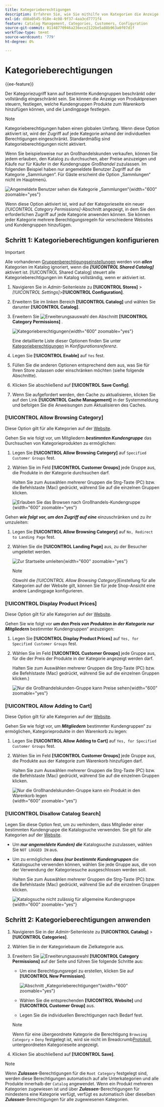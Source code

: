 ```yaml
---
title: Kategorieberechtigungen
description: Erfahren Sie, wie Sie mithilfe von Kategorien die Anzeige von Produktpreisen steuern, bestimmen können, welche Kundengruppen Produkte zum Warenkorb hinzufügen können, und die Landingpage angeben.
exl-id: d80a0545-918e-4c08-9f37-4aa3cd7771f4
feature: Catalog Management, Categories, Customers, Configuration
source-git-commit: 01148770946a236ece2122be5a88b963a0f07d1f
workflow-type: tm+mt
source-wordcount: '779'
ht-degree: 0%

---
```


# Kategorieberechtigungen

{{ee-feature}}

Der Kategoriezugriff kann auf bestimmte Kundengruppen beschränkt oder vollständig eingeschränkt sein. Sie können die Anzeige von Produktpreisen steuern, festlegen, welche Kundengruppen Produkte zum Warenkorb hinzufügen können, und die Landingpage festlegen.

>[!NOTE]
>
>Kategorieberechtigungen haben einen globalen Umfang. Wenn diese Option aktiviert ist, wird der Zugriff auf jede Kategorie anhand der individuellen Berechtigungen eingeschränkt. Standardmäßig sind Kategorieberechtigungen nicht aktiviert.

Wenn Sie beispielsweise nur an Großhandelskunden verkaufen, können Sie jedem erlauben, den Katalog zu durchsuchen, aber Preise anzuzeigen und Käufe nur für Käufer in der Kundengruppe _Großhandel_ zuzulassen. Im folgenden Beispiel haben nur angemeldete Benutzer Zugriff auf die Kategorie „Sammlungen“. Für Gäste erscheint die Option „Sammlungen“ nicht im Hauptmenü.

![Angemeldete Benutzer sehen die Kategorie „Sammlungen“](./assets/storefront-category-permissions-logged-in.png){width="600" zoomable="yes"}

Wenn diese Option aktiviert ist, wird auf der Kategorieseite ein neuer _[!UICONTROL Category Permissions]_-Abschnitt angezeigt, in dem Sie den erforderlichen Zugriff auf jede Kategorie anwenden können. Sie können jeder Kategorie mehrere Berechtigungsregeln für verschiedene Websites und Kundengruppen hinzufügen.

## Schritt 1: Kategorieberechtigungen konfigurieren

>[!IMPORTANT]
>
>Alle vorhandenen [Gruppenberechtigungseinstellungen](../configuration-reference/catalog/catalog.md#category-permissions) werden von **_allen_** Kategorien im Katalog ignoriert, wenn die **_[!UICONTROL Shared Catalog]_** aktiviert ist. [!UICONTROL Shared Catalog] steuert alle Kategorieberechtigungen im Katalog vollständig, wenn er aktiviert ist.

1. Navigieren Sie in _Admin_-Seitenleiste zu **[!UICONTROL Stores]** > _[!UICONTROL Settings]_>**[!UICONTROL Configuration]**.

1. Erweitern Sie im linken Bereich **[!UICONTROL Catalog]** und wählen Sie darunter **[!UICONTROL Catalog]**.

1. Erweitern Sie ![Erweiterungsauswahl](../assets/icon-display-expand.png) den Abschnitt **[!UICONTROL Category Permissions]** .

   ![Kategorieberechtigungen](../configuration-reference/catalog/assets/catalog-category-permissions.png){width="600" zoomable="yes"}

   Eine detaillierte Liste dieser Optionen finden Sie unter [Kategorieberechtigungen](../configuration-reference/catalog/catalog.md#category-permissions) in _Konfigurationsreferenz_.

1. Legen Sie **[!UICONTROL Enable]** auf `Yes` fest.

1. Füllen Sie die anderen Optionen entsprechend dem aus, was Sie für Ihren Store zulassen oder einschränken möchten (siehe folgende Abschnitte).

1. Klicken Sie abschließend auf **[!UICONTROL Save Config]**.

1. Wenn Sie aufgefordert werden, den Cache zu aktualisieren, klicken Sie auf den Link **[!UICONTROL Cache Management]** in der Systemmeldung und befolgen Sie die Anweisungen zum Aktualisieren des Caches.

### [!UICONTROL Allow Browsing Category]

Diese Option gilt für alle Kategorien auf der [Website](../getting-started/websites-stores-views.md).

Gehen Sie wie folgt vor, um Mitgliedern **_bestimmten Kundengruppe_** das Durchsuchen von Kategorieprodukten zu ermöglichen:

1. Legen Sie **[!UICONTROL Allow Browsing Category]** auf `Specified Customer Groups` fest.

1. Wählen Sie im Feld **[!UICONTROL Customer Groups]** jede Gruppe aus, die Produkte in der Kategorie durchsuchen darf.

   Halten Sie zum Auswählen mehrerer Gruppen die Strg-Taste (PC) bzw. die Befehlstaste (Mac) gedrückt, während Sie auf die einzelnen Gruppen klicken.

   ![Erlauben Sie das Browsen nach Großhandels-Kundengruppe](./assets/category-permissions-allow-browsing-customer-groups.png){width="600" zoomable="yes"}

Gehen **_wie folgt vor, um den Zugriff auf eine_** einzuschränken und zu ihr umzuleiten:

1. Legen Sie **[!UICONTROL Allow Browsing Category]** auf `No, Redirect to Landing Page` fest.

1. Wählen Sie die **[!UICONTROL Landing Page]** aus, zu der Besucher umgeleitet werden.

   ![Zur Startseite umleiten](./assets/category-permissions-browse-category-landing-page.png){width="600" zoomable="yes"}

   >[!NOTE]
   >
   >Obwohl die _[!UICONTROL Allow Browsing Category]_&#x200B;Einstellung für alle Kategorien auf der Website gilt, können Sie für jede Shop-Ansicht eine andere Landingpage konfigurieren.

### [!UICONTROL Display Product Prices]

Diese Option gilt für alle Kategorien auf der [Website](../getting-started/websites-stores-views.md).

Gehen Sie wie folgt vor **_um den Preis von Produkten in der Kategorie nur Mitgliedern_** bestimmter Kundengruppen“ anzuzeigen:

1. Legen Sie **[!UICONTROL Display Product Prices]** auf `Yes, for Specified Customer Groups` fest.

1. Wählen Sie im Feld **[!UICONTROL Customer Groups]** jede Gruppe aus, für die der Preis der Produkte in der Kategorie angezeigt werden darf.

   Halten Sie zum Auswählen mehrerer Gruppen die Strg-Taste (PC) bzw. die Befehlstaste (Mac) gedrückt, während Sie auf die einzelnen Gruppen klicken.)

   ![Nur die Großhandelskunden-Gruppe kann Preise sehen](./assets/category-permissions-price-customer-groups.png){width="600" zoomable="yes"}

### [!UICONTROL Allow Adding to Cart]

Diese Option gilt für alle Kategorien auf der [Website](../getting-started/websites-stores-views.md).

Gehen Sie wie folgt vor, um **_Mitgliedern_** bestimmter Kundengruppen“ zu ermöglichen, Kategorieprodukte in den Warenkorb zu legen:

1. Legen Sie **[!UICONTROL Allow Adding to Cart]** auf `Yes, for Specified Customer Groups` fest.

1. Wählen Sie im Feld **[!UICONTROL Customer Groups]** jede Gruppe aus, die Produkte aus der Kategorie zum Warenkorb hinzufügen darf.

   Halten Sie zum Auswählen mehrerer Gruppen die Strg-Taste (PC) bzw. die Befehlstaste (Mac) gedrückt, während Sie auf die einzelnen Gruppen klicken.

   ![Nur die Großhandelskunden-Gruppe kann ein Produkt in den Warenkorb legen](./assets/category-permissions-cart-customer-groups.png){width="600" zoomable="yes"}

### [!UICONTROL Disallow Catalog Search]

Legen Sie diese Option fest, um zu verhindern, dass Mitglieder einer bestimmten Kundengruppe die Katalogsuche verwenden. Sie gilt für alle Kategorien auf der [Website](../getting-started/websites-stores-views.md).

- Um **_nur angemeldete Kunden) die_** Katalogsuche zuzulassen, wählen Sie `NOT LOGGED IN` aus.

- Um zu ermöglichen **_dass (nur bestimmte Kundengruppen_** die Katalogsuche verwenden können, wählen Sie jede Gruppe aus, die von der Verwendung der Kategoriesuche ausgeschlossen werden soll.

  Halten Sie zum Auswählen mehrerer Gruppen die Strg-Taste (PC) bzw. die Befehlstaste (Mac) gedrückt, während Sie auf die einzelnen Gruppen klicken.

  ![Katalogsuche nicht zulässig für allgemeine Kundengruppe](./assets/category-permissions-disallow-category-search.png){width="600" zoomable="yes"}

## Schritt 2: Kategorieberechtigungen anwenden

1. Navigieren Sie in der _Admin_-Seitenleiste zu **[!UICONTROL Catalog]** > **[!UICONTROL Categories]**.

1. Wählen Sie in der Kategoriebaum die Zielkategorie aus.

1. Erweitern Sie ![Erweiterungsauswahl](../assets/icon-display-expand.png) **[!UICONTROL Category Permissions]** auf der Seite und führen Sie folgende Schritte aus:

   - Um eine Berechtigungsregel zu erstellen, klicken Sie auf **[!UICONTROL New Permission]**.

     ![Abschnitt „Kategorieberechtigungen“](./assets/category-permissions-section-admin.png){width="600" zoomable="yes"}

   - Wählen Sie die entsprechenden **[!UICONTROL Website]** und **[!UICONTROL Customer Group]** aus.

   - Legen Sie die individuellen Berechtigungen nach Bedarf fest.

   >[!NOTE]
   >
   >Wenn für eine übergeordnete Kategorie die Berechtigung `Browsing Category` = `Deny` festgelegt ist, wird sie nicht im Breadcrumb[Protokoll &#x200B;](navigation-breadcrumb-trail.md) untergeordneten Kategorieseite angezeigt.

1. Klicken Sie abschließend auf **[!UICONTROL Save]**.

>[!NOTE]
>
>Wenn **_Zulassen_**-Berechtigungen für die `Root Category` festgelegt sind, werden diese Berechtigungen automatisch auf alle Unterkategorien und alle Produkte innerhalb der `Catalog` angewendet. Wenn ein Produkt mehreren Kategorien zugewiesen ist und über **_Zulassen_**-Berechtigungen für mindestens eine Kategorie verfügt, verfügt es automatisch über dieselben **_Zulassen_**-Berechtigungen für alle zugewiesenen Kategorien.
